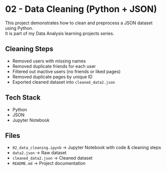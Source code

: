 # 02 - Data Cleaning (Python + JSON)

This project demonstrates how to clean and preprocess a JSON dataset using Python.  
It is part of my Data Analysis learning projects series.

## Cleaning Steps
- Removed users with missing names  
- Removed duplicate friends for each user  
- Filtered out inactive users (no friends or liked pages)  
- Removed duplicate pages by unique ID  
- Exported cleaned dataset into `cleaned_data2.json`  

## Tech Stack
- Python  
- JSON  
- Jupyter Notebook  

## Files
- `02_data_cleaning.ipynb` → Jupyter Notebook with code & cleaning steps  
- `data2.json` → Raw dataset  
- `cleaned_data2.json` → Cleaned dataset  
- `README.md` → Project documentation
